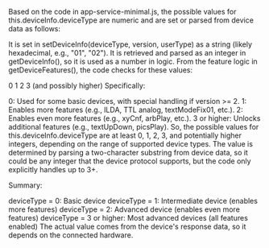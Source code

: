 Based on the code in app-service-minimal.js, the possible values for this.deviceInfo.deviceType are numeric and are set or parsed from device data as follows:

It is set in setDeviceInfo(deviceType, version, userType) as a string (likely hexadecimal, e.g., "01", "02").
It is retrieved and parsed as an integer in getDeviceInfo(), so it is used as a number in logic.
From the feature logic in getDeviceFeatures(), the code checks for these values:

0
1
2
3 (and possibly higher)
Specifically:

0: Used for some basic devices, with special handling if version >= 2.
1: Enables more features (e.g., ILDA, TTL analog, textModeFix01, etc.).
2: Enables even more features (e.g., xyCnf, arbPlay, etc.).
3 or higher: Unlocks additional features (e.g., textUpDown, picsPlay).
So, the possible values for this.deviceInfo.deviceType are at least 0, 1, 2, 3, and potentially higher integers, depending on the range of supported device types. The value is determined by parsing a two-character substring from device data, so it could be any integer that the device protocol supports, but the code only explicitly handles up to 3+.

Summary:

deviceType = 0: Basic device
deviceType = 1: Intermediate device (enables more features)
deviceType = 2: Advanced device (enables even more features)
deviceType = 3 or higher: Most advanced devices (all features enabled)
The actual value comes from the device's response data, so it depends on the connected hardware.